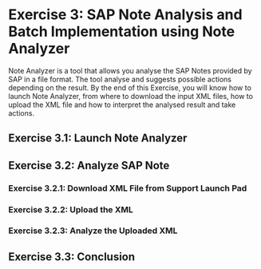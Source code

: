 # Exercise 3: SAP Note Analysis and Batch Implementation using Note Analyzer

Note Analyzer is a tool that allows you analyse the SAP Notes provided by SAP in a file format. The tool analyse and suggests possible actions depending on the result. 
By the end of this Exercise, you will know how to launch Note Analyzer, from where to download the input XML files, how to upload the XML file and how to interpret the analysed result and take actions.

## Exercise 3.1: Launch Note Analyzer


## Exercise 3.2: Analyze SAP Note

### Exercise 3.2.1: Download XML File from Support Launch Pad

### Exercise 3.2.2: Upload the XML

### Exercise 3.2.3: Analyze the Uploaded XML

## Exercise 3.3: Conclusion
